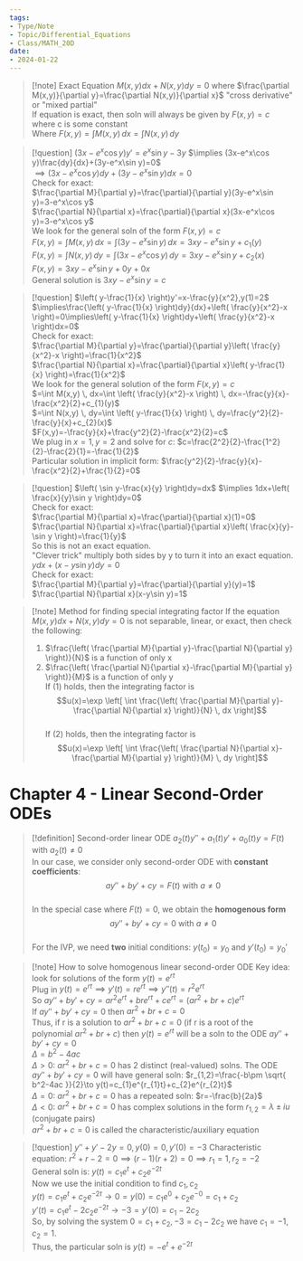 ```yaml
---
tags:
- Type/Note
- Topic/Differential_Equations
- Class/MATH_20D
date:
- 2024-01-22
---
```


> [!note] Exact Equation
> $M(x,y)dx+N(x,y)dy=0$ where $\frac{\partial M(x,y)}{\partial y}=\frac{\partial N(x,y)}{\partial x}$ "cross derivative" or "mixed partial"  
> If equation is exact, then soln will always be given by $F(x,y)=c$ where c is some constant  
> Where $F(x,y)=\int M(x,y) \, dx=\int N(x,y) \, dy$  

> [!question] $(3x-e^x\cos y)y'=e^x\sin y-3y$
> $\implies (3x-e^x\cos y)\frac{dy}{dx}+(3y-e^x\sin y)=0$  
> $\implies(3x-e^x\cos y)dy+(3y-e^x\sin y)dx=0$  
> Check for exact:  
> $\frac{\partial M}{\partial y}=\frac{\partial}{\partial y}(3y-e^x\sin y)=3-e^x\cos y$  
> $\frac{\partial N}{\partial x}=\frac{\partial}{\partial x}(3x-e^x\cos y)=3-e^x\cos y$  
> We look for the general soln of the form $F(x,y)=c$  
> $F(x,y)=\int M(x,y) \, dx=\int (3y-e^x\sin y) \, dx=3xy-e^x\sin y+c_{1}(y)$  
> $F(x,y)=\int N(x,y) \, dy=\int (3x-e^x\cos y) \, dy=3xy-e^x\sin y+c_{2}(x)$  
> $F(x,y)=3xy-e^x\sin y+0y+0x$  
> General solution is $3xy-e^x\sin y=c$  

> [!question] $\left( y-\frac{1}{x} \right)y'=x-\frac{y}{x^2},y(1)=2$
> $\implies\frac{\left( y-\frac{1}{x} \right)dy}{dx}+\left( \frac{y}{x^2}-x \right)=0\implies\left( y-\frac{1}{x} \right)dy+\left( \frac{y}{x^2}-x \right)dx=0$  
> Check for exact:  
> $\frac{\partial M}{\partial y}=\frac{\partial}{\partial y}\left( \frac{y}{x^2}-x \right)=\frac{1}{x^2}$  
> $\frac{\partial N}{\partial x}=\frac{\partial}{\partial x}\left( y-\frac{1}{x} \right)=\frac{1}{x^2}$  
> We look for the general solution of the form $F(x,y)=c$  
> $=\int M(x,y) \, dx=\int \left( \frac{y}{x^2}-x \right) \, dx=-\frac{y}{x}-\frac{x^2}{2}+c_{1}(y)$  
> $=\int N(x,y) \, dy=\int \left( y-\frac{1}{x} \right) \, dy=\frac{y^2}{2}-\frac{y}{x}+c_{2}(x)$  
> $F(x,y)=-\frac{y}{x}+\frac{y^2}{2}-\frac{x^2}{2}=c$  
> We plug in $x=1,y=2$ and solve for $c$: $c=\frac{2^2}{2}-\frac{1^2}{2}-\frac{2}{1}=-\frac{1}{2}$  
> Particular solution in implicit form: $\frac{y^2}{2}-\frac{y}{x}-\frac{x^2}{2}+\frac{1}{2}=0$  

> [!question] $\left( \sin y-\frac{x}{y} \right)dy=dx$
> $\implies 1dx+\left( \frac{x}{y}\sin y \right)dy=0$  
> Check for exact:  
> $\frac{\partial M}{\partial x}=\frac{\partial}{\partial x}(1)=0$  
> $\frac{\partial N}{\partial x}=\frac{\partial}{\partial x}\left( \frac{x}{y}-\sin y \right)=\frac{1}{y}$  
> So this is not an exact equation.  
> "Clever trick" multiply both sides by y to turn it into an exact equation.  
> $ydx+(x-y\sin y)dy=0$  
> Check for exact:  
> $\frac{\partial M}{\partial y}=\frac{\partial}{\partial y}(y)=1$  
> $\frac{\partial N}{\partial x}(x-y\sin y)=1$  

> [!note] Method for finding special integrating factor
> If the equation $M(x,y)dx+N(x,y)dy=0$ is not separable, linear, or exact, then check the following:  
> 1. $\frac{\left( \frac{\partial M}{\partial y}-\frac{\partial N}{\partial y} \right)}{N}$ is a function of only x  
> 2. $\frac{\left( \frac{\partial N}{\partial x}-\frac{\partial M}{\partial y} \right)}{M}$ is a function of only y  
> If (1) holds, then the integrating factor is  
> $$u(x)=\exp \left[ \int \frac{\left( \frac{\partial M}{\partial y}-\frac{\partial N}{\partial x} \right)}{N} \, dx  \right]$$  
> If (2) holds, then the integrating factor is  
> $$u(x)=\exp \left[ \int \frac{\left( \frac{\partial N}{\partial x}-\frac{\partial M}{\partial y} \right)}{M} \, dy  \right]$$  

# Chapter 4 - Linear Second-Order ODEs

> [!definition] Second-order linear ODE
> $a_{2}(t)y''+a_{1}(t)y'+a_{0}(t)y=F(t)$ with $a_{2}(t)\neq 0$  
> In our case, we consider only second-order ODE with **constant coefficients**:  
> $$ay''+by'+cy=F(t)\text{ with }a\neq 0$$  
> In the special case where $F(t)=0$, we obtain the **homogenous form**  
> $$ay''+by'+cy=0\text{ with }a\neq 0$$  
> For the IVP, we need **two** initial conditions: $y(t_{0})=y_{0}$ and $y'(t_{0})=y_{0}'$  

> [!note] How to solve homogenous linear second-order ODE
> Key idea: look for solutions of the form $y(t)=e^{rt}$  
> Plug in $y(t)=e^{rt}\implies y'(t)=re^{rt}\implies y''(t)=r^2e^{rt}$  
> So $ay''+by'+cy=ar^2e^{rt}+bre^{rt}+ce^{rt}=(ar^2+br+c)e^{rt}$  
> If $ay''+by'+cy=0$ then $ar^2+br+c=0$  
> Thus, if r is a solution to $ar^2+br+c=0$ (if r is a root of the polynomial $ar^2+br+c$) then $y(t)=e^{rt}$ will be a soln to the ODE $ay''+by'+cy=0$  
> $\Delta=b^2-4ac$  
> $\Delta>0$: $ar^2+br+c=0$ has 2 distinct (real-valued) solns. The ODE $ay''+by'+cy=0$ will have general soln: $r_{1,2}=\frac{-b\pm \sqrt{ b^2-4ac }}{2}\to y(t)=c_{1}e^{r_{1}t}+c_{2}e^{r_{2}t}$  
> $\Delta=0$: $ar^2+br+c=0$ has a repeated soln: $r=-\frac{b}{2a}$  
> $\Delta<0$: $ar^2+br+c=0$ has complex solutions in the form $r_{1,2}=\lambda\pm iu$ (conjugate pairs)  
> $ar^2+br+c=0$ is called the characteristic/auxiliary equation  

> [!question] $y''+y'-2y=0,y(0)=0,y'(0)=-3$
> Characteristic equation: $r^2+r-2=0\implies(r-1)(r+2)=0\implies r_{1}=1,r_{2}=-2$  
> General soln is: $y(t)=c_{1}e^t+c_{2}e^{-2t}$  
> Now we use the initial condition to find $c_{1},c_{2}$  
> $y(t)=c_{1}e^t+c_{2}e^{-2t}\to 0=y(0)=c_{1}e^0+c_{2}e^{-0}=c_{1}+c_{2}$  
> $y'(t)=c_{1}e^t-2c_{2}e^{-2t}\to -3=y'(0)=c_{1}-2c_{2}$  
> So, by solving the system $0=c_{1}+c_{2},-3=c_{1}-2c_{2}$ we have $c_{1}=-1,c_{2}=1$.  
> Thus, the particular soln is $y(t)=-e^t+e^{-2t}$  
